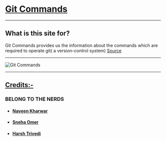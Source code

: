 # [**Git Commands**](https://wethefoss.github.io/Git-Commands)

---

## What is this site for?
Git Commands provides us the information about the commands which are required to operate git( a version-control system) 
[Source](https://wethefoss.github.io/Git-Commands)

---

![Git Commands](https://i.imgur.com/bwTpIeA.jpg)<hr>
## <u><b>Credits:-</u>
###  BELONG TO THE  NERDS
* #### [Naveen Kharwar](https://github.com/naveenkharwar)
* #### [Sneha Omer](https://github.com/sassyec0der)
* #### [Harsh Trivedi](https://www.github.com/harsh98trivedi)
